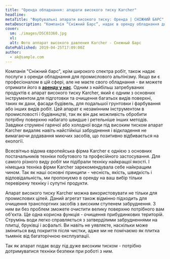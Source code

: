 ```yaml
---
title: "Оренда обладнання: апарати високого тиску Karcher"
headline: 
metaTitle: "Фарбувальні апарати високого тиску: Оренда | СНІЖНИЙ БАРС"
metaDescription: "Компанія “Сніжний Барс”, надає в оренду обладнання для фарбування. З питань оренди звертайтеся +38 (063) 604 29 05"
cover:
  sm: ./images/DSC03360.jpg
  xl: 
  alt: Фото аппарат высокого давления Karcher - Снежный Барс
datePublished: 2019-04-25T17:09:00Z
author:
  - ak@sample.com
---
```

Компанія "Сніжний барс", крім широкого спектра робіт, також надає послуги з оренди обладнання для промислового альпінізму. Якщо ви є професіоналом в цій сфері, але не маєте свого обладнання - ви можете отримати його в [**аренду у нас**](/blog/arenda-i-prodazha-oborudovaniya/). Одним з найбільш затребуваних продуктів є апарат високого тиску Karcher, який є одним з основних інструментом для підготовки та очищення багатьох видів поверхні, таких як дахи, фасади будівель, для подальшої грунтовки і фарбування або інших видів робіт. Цей апарат є незамінним інструментом в промисловості і будівництві, так як він дає можливість обробити потрібну поверхню набагато швидше і ретельніше інших методів. Завдяки струмені гарячої або холодної води під високим тиском апарат Karcher видаляє навіть найстійкіші забруднення і відкладення не вимагаючи додавання миючих засобів, що позитивно відбивається на екології.

Всесвітньо відома європейська фірма Karcher є однією з основних постачальників техніки побутового та професійного застосування. Для самого різного виду робіт ми підібрали техніку найкращої якості. І німецька техніка фірми Karcher зарекомендувала себе найкращим чином. Так як наші основні принципи - чесність, якість, швидкість і відповідальність, ми пропонуємо в оренду на ваш вибір тільки перевірену техніку і супутні продукти.

Апарат високого тиску Karcher можна використовувати не тільки для промислових цілей. Даний агрегат також відмінно підходить для очищення транспортних засобів з високим ступенем забруднення. З ним ви без проблем зможете очистити велику поверхню потрібного вам об'єкта. Ще одна корисна функція - очищення прибудинкових територій. Струмінь води легко справляється з затверділими забрудненнями на плитці, бруківці і асфальті. Ви навіть не уявляєте, наскільки може зміниться вид покриття після чистки, адже ми не помічаємо як плитка тьмяніє від багаторічною експлуатації.

Так як апарат подає воду під дуже високим тиском - потрібно дотримуватися техніки безпеки при роботі з ним.
